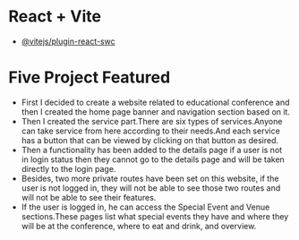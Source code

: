 # React + Vite

- [@vitejs/plugin-react-swc](https://educational-event-manage-d65dc.web.app) 




# Five Project Featured

- First I decided to create a website related to educational conference and then I created the home page banner and navigation section based on it.
- Then I created the service part.There are six types of services.Anyone can take service from here according to their needs.And each service has a button that can be viewed by clicking on that button as desired.
- Then a functionality has been added to the details page if a user is not in login status then they cannot go to the details page and will be taken directly to the login page.
- Besides, two more private routes have been set on this website, if the user is not logged in, they will not be able to see those two routes and will not be able to see their features.
- If the user is logged in, he can access the Special Event and Venue sections.These pages list what special events they have and where they will be at the conference, where to eat and drink, and overview.

